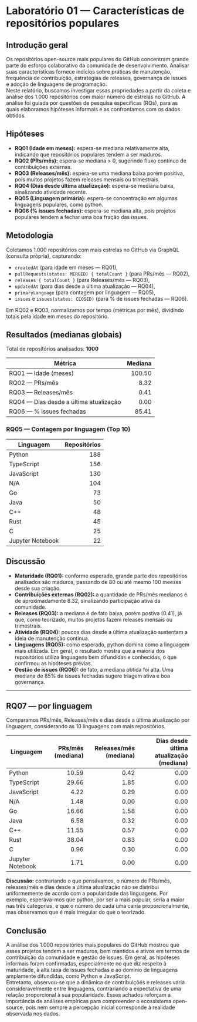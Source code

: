 # Laboratório 01 — Características de repositórios populares

## Introdução geral
Os repositórios open-source mais populares do GitHub concentram grande parte do esforço colaborativo da comunidade de desenvolvimento. Analisar suas características fornece indícios sobre práticas de manutenção, frequência de contribuição, estratégias de releases, governança de issues e adoção de linguagens de programação.  
Neste relatório, buscamos investigar essas propriedades a partir da coleta e análise dos 1.000 repositórios com maior número de estrelas no GitHub. A análise foi guiada por questões de pesquisa específicas (RQs), para as quais elaboramos hipóteses informais e as confrontamos com os dados obtidos.

## Hipóteses
- **RQ01 (Idade em meses):** espera-se mediana relativamente alta, indicando que repositórios populares tendem a ser maduros.
- **RQ02 (PRs/mês):** espera-se mediana > 0, sugerindo fluxo contínuo de contribuições externas.
- **RQ03 (Releases/mês):** espera-se uma mediana baixa porém positiva, pois muitos projetos fazem releases mensais ou trimestrais.
- **RQ04 (Dias desde última atualização):** espera-se mediana baixa, sinalizando atividade recente.
- **RQ05 (Linguagem primária):** espera-se concentração em algumas linguagens populares, como python.
- **RQ06 (% issues fechadas):** espera-se mediana alta, pois projetos populares tendem a fechar uma boa fração das issues.

## Metodologia
Coletamos 1.000 repositórios com mais estrelas no GitHub via GraphQL (consulta própria), capturando:
- `createdAt` (para idade em meses — RQ01),
- `pullRequests(states: MERGED) { totalCount }` (para PRs/mês — RQ02),
- `releases { totalCount }` (para Releases/mês — RQ03),
- `updatedAt` (para dias desde a última atualização — RQ04),
- `primaryLanguage` (para contagem por linguagem — RQ05),
- `issues` e `issues(states: CLOSED)` (para % de issues fechadas — RQ06).

Em RQ02 e RQ03, normalizamos por tempo (métricas por mês), dividindo totais pela idade em meses do repositório.

## Resultados (medianas globais)
Total de repositórios analisados: **1000**

| Métrica | Mediana |
|---|---:|
| RQ01 — Idade (meses) | 100.50 |
| RQ02 — PRs/mês | 8.32 |
| RQ03 — Releases/mês | 0.41 |
| RQ04 — Dias desde a última atualização | 0.00 |
| RQ06 — % issues fechadas | 85.41 |

### RQ05 — Contagem por linguagem (Top 10)
| Linguagem | Repositórios |
|---|---:|
| Python | 188 |
| TypeScript | 156 |
| JavaScript | 130 |
| N/A | 104 |
| Go | 73 |
| Java | 50 |
| C++ | 48 |
| Rust | 45 |
| C | 25 |
| Jupyter Notebook | 22 |

## Discussão
- **Maturidade (RQ01):** conforme esperado, grande parte dos repositórios analisados são maduros, passando de 80 ou até mesmo 100 meeses desde sua criação.
- **Contribuições externas (RQ02):** a quantidade de PRs/mês medianos é de aproximadamente 8.32, sinalizando participação ativa da comunidade.
- **Releases (RQ03):** a mediana é de fato baixa, porém postiva (0.41), já que, como teorizado, muitos projetos fazem releases mensais ou trimestrais.
- **Atividade (RQ04):** poucos dias desde a última atualização sustentam a ideia de manutenção contínua.
- **Linguagens (RQ05):** como esperado, python domina como a linguagem mais utilizada. Em geral, o resultado mostra que a maioria dos repositórios utiliza linguagens bem difundidas e conhecidas, o que confirmou as hipóteses prévias.
- **Gestão de issues (RQ06):** de fato, a mediana obtida foi alta. Uma mediana de 85% de issues fechadas sugere triagem ativa e boa governança.

---

## RQ07 — por linguagem
Comparamos PRs/mês, Releases/mês e dias desde a última atualização por linguagem, considerando as 10 linguagens com mais repositórios.

| Linguagem | PRs/mês (mediana) | Releases/mês (mediana) | Dias desde última atualização (mediana) |
|---|---:|---:|---:|
| Python | 10.59 | 0.42 | 0.00 |
| TypeScript | 29.66 | 1.85 | 0.00 |
| JavaScript | 4.22 | 0.29 | 0.00 |
| N/A | 1.48 | 0.00 | 0.00 |
| Go | 16.66 | 1.58 | 0.00 |
| Java | 6.58 | 0.32 | 0.00 |
| C++ | 11.55 | 0.57 | 0.00 |
| Rust | 38.04 | 0.83 | 0.00 |
| C | 0.96 | 0.30 | 0.00 |
| Jupyter Notebook | 1.71 | 0.00 | 0.00 |

**Discussão:** contrariando o que pensávamos, o número de PRs/mês, releases/mês e dias desde a última atualização não se distribui uniformemente de acordo com a popularidade das linguagens. Por exemplo, esperáva-mos que python, por ser a mais popular, seria a maior nas três categorias, e que o número de cada uma cairia proporcionalmente, mas observamos que é mais irregular do que o teorizado.

## Conclusão
A análise dos 1.000 repositórios mais populares do GitHub mostrou que esses projetos tendem a ser maduros, bem mantidos e ativos em termos de contribuição da comunidade e gestão de issues. Em geral, as hipóteses informais foram confirmadas, especialmente no que diz respeito à maturidade, à alta taxa de issues fechadas e ao domínio de linguagens amplamente difundidas, como Python e JavaScript.  
Entretanto, observou-se que a dinâmica de contribuições e releases varia consideravelmente entre linguagens, contrariando a expectativa de uma relação proporcional à sua popularidade. Esses achados reforçam a importância de análises empíricas para compreender o ecossistema open-source, pois nem sempre a percepção inicial corresponde à realidade observada nos dados.

